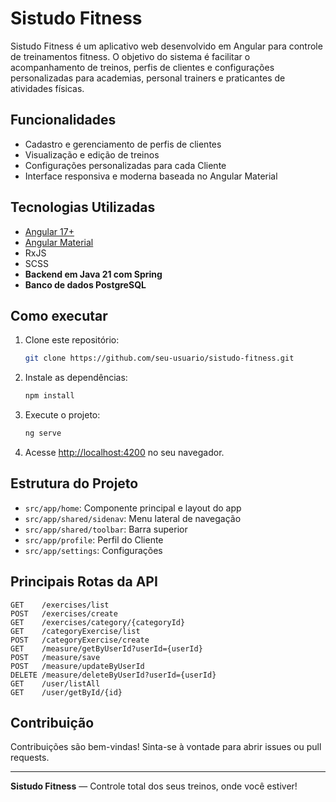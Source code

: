# Sistudo Fitness

Sistudo Fitness é um aplicativo web desenvolvido em Angular para controle de treinamentos fitness. O objetivo do sistema é facilitar o acompanhamento de treinos, perfis de clientes e configurações personalizadas para academias, personal trainers e praticantes de atividades físicas.

## Funcionalidades

- Cadastro e gerenciamento de perfis de clientes
- Visualização e edição de treinos
- Configurações personalizadas para cada Cliente
- Interface responsiva e moderna baseada no Angular Material

## Tecnologias Utilizadas

- [Angular 17+](https://angular.io/)
- [Angular Material](https://material.angular.io/)
- RxJS
- SCSS
- **Backend em Java 21 com Spring**
- **Banco de dados PostgreSQL**

## Como executar

1. Clone este repositório:
   ```bash
   git clone https://github.com/seu-usuario/sistudo-fitness.git
   ```
2. Instale as dependências:
   ```bash
   npm install
   ```
3. Execute o projeto:
   ```bash
   ng serve
   ```
4. Acesse [http://localhost:4200](http://localhost:4200) no seu navegador.

## Estrutura do Projeto

- `src/app/home`: Componente principal e layout do app
- `src/app/shared/sidenav`: Menu lateral de navegação
- `src/app/shared/toolbar`: Barra superior
- `src/app/profile`: Perfil do Cliente
- `src/app/settings`: Configurações

## Principais Rotas da API

```
GET    /exercises/list
POST   /exercises/create
GET    /exercises/category/{categoryId}
GET    /categoryExercise/list
POST   /categoryExercise/create
GET    /measure/getByUserId?userId={userId}
POST   /measure/save
POST   /measure/updateByUserId
DELETE /measure/deleteByUserId?userId={userId}
GET    /user/listAll
GET    /user/getById/{id}
```

## Contribuição

Contribuições são bem-vindas! Sinta-se à vontade para abrir issues ou pull requests.

---

**Sistudo Fitness** — Controle total dos seus treinos, onde você estiver!
